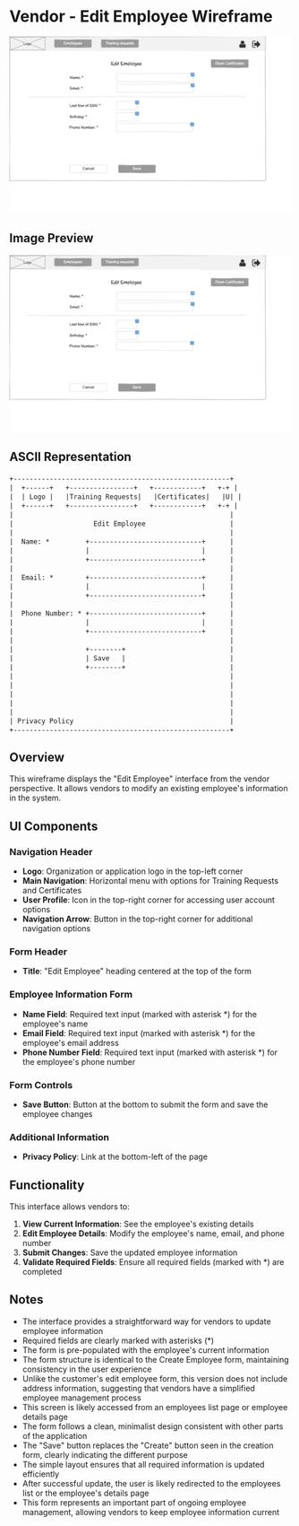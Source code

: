 # Vendor - Edit Employee Wireframe

![Vendor - Edit Employee](./v-edit-employee.png)

## Image Preview

![Vendor - Edit Employee](./v-edit-employee.png)

## ASCII Representation

```
+------------------------------------------------------+
|  +------+   +----------------+   +------------+   +-+ |
|  | Logo |   |Training Requests|   |Certificates|   |U| |
|  +------+   +----------------+   +------------+   +-+ |
|                                                      |
|                    Edit Employee                     |
|                                                      |
|  Name: *         +----------------------------+      |
|                  |                            |      |
|                  +----------------------------+      |
|                                                      |
|  Email: *        +----------------------------+      |
|                  |                            |      |
|                  +----------------------------+      |
|                                                      |
|  Phone Number: * +----------------------------+      |
|                  |                            |      |
|                  +----------------------------+      |
|                                                      |
|                  +--------+                          |
|                  | Save   |                          |
|                  +--------+                          |
|                                                      |
|                                                      |
|                                                      |
|                                                      |
|                                                      |
| Privacy Policy                                       |
+------------------------------------------------------+
```

## Overview

This wireframe displays the "Edit Employee" interface from the vendor perspective. It allows vendors to modify an existing employee's information in the system.

## UI Components

### Navigation Header
- **Logo**: Organization or application logo in the top-left corner
- **Main Navigation**: Horizontal menu with options for Training Requests and Certificates
- **User Profile**: Icon in the top-right corner for accessing user account options
- **Navigation Arrow**: Button in the top-right corner for additional navigation options

### Form Header
- **Title**: "Edit Employee" heading centered at the top of the form

### Employee Information Form
- **Name Field**: Required text input (marked with asterisk *) for the employee's name
- **Email Field**: Required text input (marked with asterisk *) for the employee's email address
- **Phone Number Field**: Required text input (marked with asterisk *) for the employee's phone number

### Form Controls
- **Save Button**: Button at the bottom to submit the form and save the employee changes

### Additional Information
- **Privacy Policy**: Link at the bottom-left of the page

## Functionality

This interface allows vendors to:

1. **View Current Information**: See the employee's existing details
2. **Edit Employee Details**: Modify the employee's name, email, and phone number
3. **Submit Changes**: Save the updated employee information
4. **Validate Required Fields**: Ensure all required fields (marked with *) are completed

## Notes

- The interface provides a straightforward way for vendors to update employee information
- Required fields are clearly marked with asterisks (*)
- The form is pre-populated with the employee's current information
- The form structure is identical to the Create Employee form, maintaining consistency in the user experience
- Unlike the customer's edit employee form, this version does not include address information, suggesting that vendors have a simplified employee management process
- This screen is likely accessed from an employees list page or employee details page
- The form follows a clean, minimalist design consistent with other parts of the application
- The "Save" button replaces the "Create" button seen in the creation form, clearly indicating the different purpose
- The simple layout ensures that all required information is updated efficiently
- After successful update, the user is likely redirected to the employees list or the employee's details page
- This form represents an important part of ongoing employee management, allowing vendors to keep employee information current
